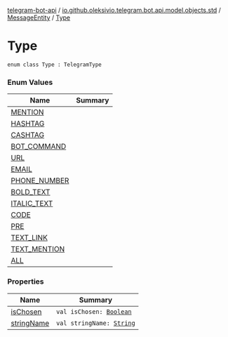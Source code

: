 [telegram-bot-api](../../../index.md) / [io.github.oleksivio.telegram.bot.api.model.objects.std](../../index.md) / [MessageEntity](../index.md) / [Type](./index.md)

# Type

`enum class Type : TelegramType`

### Enum Values

| Name | Summary |
|---|---|
| [MENTION](-m-e-n-t-i-o-n.md) |  |
| [HASHTAG](-h-a-s-h-t-a-g.md) |  |
| [CASHTAG](-c-a-s-h-t-a-g.md) |  |
| [BOT_COMMAND](-b-o-t_-c-o-m-m-a-n-d.md) |  |
| [URL](-u-r-l.md) |  |
| [EMAIL](-e-m-a-i-l.md) |  |
| [PHONE_NUMBER](-p-h-o-n-e_-n-u-m-b-e-r.md) |  |
| [BOLD_TEXT](-b-o-l-d_-t-e-x-t.md) |  |
| [ITALIC_TEXT](-i-t-a-l-i-c_-t-e-x-t.md) |  |
| [CODE](-c-o-d-e.md) |  |
| [PRE](-p-r-e.md) |  |
| [TEXT_LINK](-t-e-x-t_-l-i-n-k.md) |  |
| [TEXT_MENTION](-t-e-x-t_-m-e-n-t-i-o-n.md) |  |
| [ALL](-a-l-l.md) |  |

### Properties

| Name | Summary |
|---|---|
| [isChosen](is-chosen.md) | `val isChosen: `[`Boolean`](https://kotlinlang.org/api/latest/jvm/stdlib/kotlin/-boolean/index.html) |
| [stringName](string-name.md) | `val stringName: `[`String`](https://kotlinlang.org/api/latest/jvm/stdlib/kotlin/-string/index.html) |
